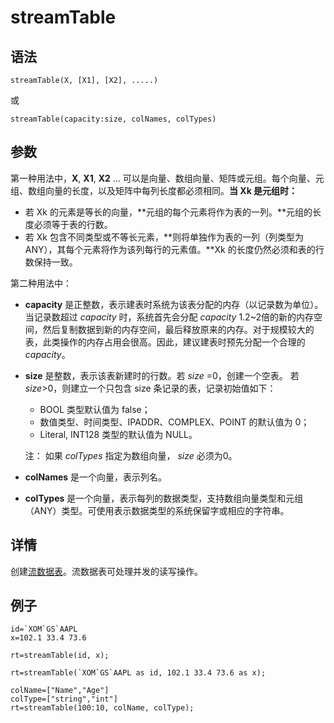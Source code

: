 # streamTable

## 语法

`streamTable(X, [X1], [X2], .....)`

或

`streamTable(capacity:size, colNames, colTypes)`

## 参数

第一种用法中，**X**, **X1**, **X2** ...
可以是向量、数组向量、矩阵或元组。每个向量、元组、数组向量的长度，以及矩阵中每列长度都必须相同。**当 Xk 是元组时：**

* 若 Xk 的元素是等长的向量，**元组的每个元素将作为表的一列。**元组的长度必须等于表的行数。
* 若 Xk 包含不同类型或不等长元素，**则将单独作为表的一列（列类型为 ANY），其每个元素将作为该列每行的元素值。**Xk
  的长度仍然必须和表的行数保持一致。

第二种用法中：

* **capacity** 是正整数，表示建表时系统为该表分配的内存（以记录数为单位）。当记录数超过
  *capacity* 时，系统首先会分配 *capacity*
  1.2~2倍的新的内存空间，然后复制数据到新的内存空间，最后释放原来的内存。对于规模较大的表，此类操作的内存占用会很高。因此，建议建表时预先分配一个合理的
  *capacity*。
* **size** 是整数，表示该表新建时的行数。若 *size* =0，创建一个空表。 若
  *size*>0，则建立一个只包含 size 条记录的表，记录初始值如下：

  + BOOL 类型默认值为 false；
  + 数值类型、时间类型、IPADDR、COMPLEX、POINT 的默认值为 0；
  + Literal, INT128 类型的默认值为 NULL。

  注： 如果
  *colTypes* 指定为数组向量， *size* 必须为0。
* **colNames** 是一个向量，表示列名。
* **colTypes**
  是一个向量，表示每列的数据类型，支持数组向量类型和元组（ANY）类型。可使用表示数据类型的系统保留字或相应的字符串。

## 详情

创建[流数据表](../../stream/str_table.html)。流数据表可处理并发的读写操作。

## 例子

```
id=`XOM`GS`AAPL
x=102.1 33.4 73.6

rt=streamTable(id, x);

rt=streamTable(`XOM`GS`AAPL as id, 102.1 33.4 73.6 as x);

colName=["Name","Age"]
colType=["string","int"]
rt=streamTable(100:10, colName, colType);
```

